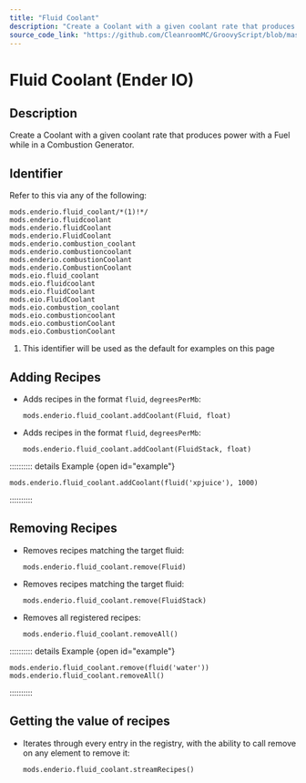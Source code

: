 ```yaml
---
title: "Fluid Coolant"
description: "Create a Coolant with a given coolant rate that produces power with a Fuel while in a Combustion Generator."
source_code_link: "https://github.com/CleanroomMC/GroovyScript/blob/master/src/main/java/com/cleanroommc/groovyscript/compat/mods/enderio/FluidCoolant.java"
---
```


# Fluid Coolant (Ender IO)

## Description

Create a Coolant with a given coolant rate that produces power with a Fuel while in a Combustion Generator.

## Identifier

Refer to this via any of the following:

```groovy:no-line-numbers {1}
mods.enderio.fluid_coolant/*(1)!*/
mods.enderio.fluidcoolant
mods.enderio.fluidCoolant
mods.enderio.FluidCoolant
mods.enderio.combustion_coolant
mods.enderio.combustioncoolant
mods.enderio.combustionCoolant
mods.enderio.CombustionCoolant
mods.eio.fluid_coolant
mods.eio.fluidcoolant
mods.eio.fluidCoolant
mods.eio.FluidCoolant
mods.eio.combustion_coolant
mods.eio.combustioncoolant
mods.eio.combustionCoolant
mods.eio.CombustionCoolant
```

1. This identifier will be used as the default for examples on this page

## Adding Recipes

- Adds recipes in the format `fluid`, `degreesPerMb`:

    ```groovy:no-line-numbers
    mods.enderio.fluid_coolant.addCoolant(Fluid, float)
    ```

- Adds recipes in the format `fluid`, `degreesPerMb`:

    ```groovy:no-line-numbers
    mods.enderio.fluid_coolant.addCoolant(FluidStack, float)
    ```

:::::::::: details Example {open id="example"}
```groovy:no-line-numbers
mods.enderio.fluid_coolant.addCoolant(fluid('xpjuice'), 1000)
```

::::::::::

## Removing Recipes

- Removes recipes matching the target fluid:

    ```groovy:no-line-numbers
    mods.enderio.fluid_coolant.remove(Fluid)
    ```

- Removes recipes matching the target fluid:

    ```groovy:no-line-numbers
    mods.enderio.fluid_coolant.remove(FluidStack)
    ```

- Removes all registered recipes:

    ```groovy:no-line-numbers
    mods.enderio.fluid_coolant.removeAll()
    ```

:::::::::: details Example {open id="example"}
```groovy:no-line-numbers
mods.enderio.fluid_coolant.remove(fluid('water'))
mods.enderio.fluid_coolant.removeAll()
```

::::::::::

## Getting the value of recipes

- Iterates through every entry in the registry, with the ability to call remove on any element to remove it:

    ```groovy:no-line-numbers
    mods.enderio.fluid_coolant.streamRecipes()
    ```
